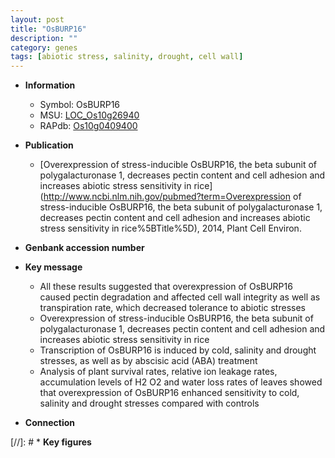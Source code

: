 ```yaml
---
layout: post
title: "OsBURP16"
description: ""
category: genes
tags: [abiotic stress, salinity, drought, cell wall]
---
```


* **Information**  
    + Symbol: OsBURP16  
    + MSU: [LOC_Os10g26940](http://rice.plantbiology.msu.edu/cgi-bin/ORF_infopage.cgi?orf=LOC_Os10g26940)  
    + RAPdb: [Os10g0409400](http://rapdb.dna.affrc.go.jp/viewer/gbrowse_details/irgsp1?name=Os10g0409400)  

* **Publication**  
    + [Overexpression of stress-inducible OsBURP16, the beta subunit of polygalacturonase 1, decreases pectin content and cell adhesion and increases abiotic stress sensitivity in rice](http://www.ncbi.nlm.nih.gov/pubmed?term=Overexpression of stress-inducible OsBURP16, the beta subunit of polygalacturonase 1, decreases pectin content and cell adhesion and increases abiotic stress sensitivity in rice%5BTitle%5D), 2014, Plant Cell Environ.

* **Genbank accession number**  

* **Key message**  
    + All these results suggested that overexpression of OsBURP16 caused pectin degradation and affected cell wall integrity as well as transpiration rate, which decreased tolerance to abiotic stresses
    + Overexpression of stress-inducible OsBURP16, the beta subunit of polygalacturonase 1, decreases pectin content and cell adhesion and increases abiotic stress sensitivity in rice
    + Transcription of OsBURP16 is induced by cold, salinity and drought stresses, as well as by abscisic acid (ABA) treatment
    + Analysis of plant survival rates, relative ion leakage rates, accumulation levels of H2 O2 and water loss rates of leaves showed that overexpression of OsBURP16 enhanced sensitivity to cold, salinity and drought stresses compared with controls

* **Connection**  

[//]: # * **Key figures**  


